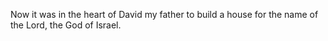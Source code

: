 Now it was in the heart of David my father to build a house for the name of the Lord, the God of Israel.

